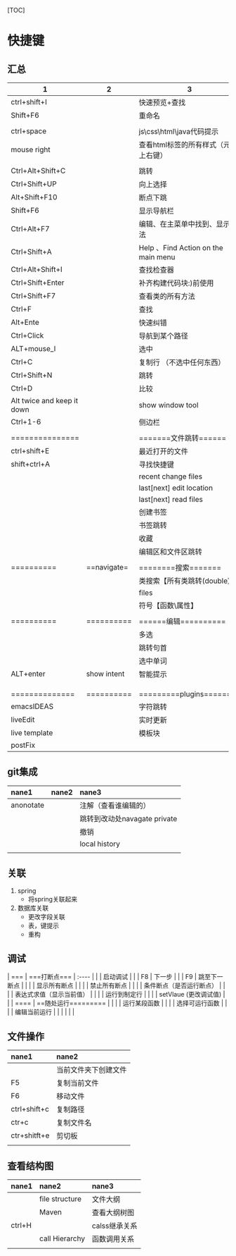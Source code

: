 [TOC]

# 快捷键

## 汇总
| 1 | 2 | 3 |
| --------------------------- | ----------- | ------------------------------------ |
| ctrl+shift+I                |             | 快速预览+查找                        |
| Shift+F6                    |             | 重命名                               |
|                             |             |                                      |
| ctrl+space                  |             | js\css\html\java代码提示             |
| mouse right                 |             | 查看html标签的所有样式（元素上右键） |
|                             |             |                                      |
| Ctrl+Alt+Shift+C            |             | 跳转                                 |
| Ctrl+Shift+UP               |             | 向上选择                             |
| Alt+Shift+F10               |             | 断点下跳                             |
| Shift+F6                    |             | 显示导航栏                           |
| Ctrl+Alt+F7                 |             | 编辑、在主菜单中找到、显示用法       |
| Ctrl+Shift+A                |             | Help 、Find Action on the main menu  |
| Ctrl+Alt+Shift+I            |             | 查找检查器                           |
| Ctrl+Shift+Enter            |             | 补齐构建代码块:)前使用               |
| Ctrl+Shift+F7               |             | 查看类的所有方法                     |
| Ctrl+F                      |             | 查找                                 |
| Alt+Ente                    |             | 快速纠错                             |
| Ctrl+Click                  |             | 导航到某个路径                       |
| ALT+mouse_l                 |             | 选中                                 |
| Ctrl+C                      |             | 复制行 （不选中任何东西）            |
| Ctrl+Shift+N                |             | 跳转                                 |
| Ctrl+D                      |             | 比较                                 |
| Alt  twice and keep it down |             | show window tool                     |
| Ctrl+1-6                    |             | 侧边栏                               |
|                             |             |                                      |
| ===============             |             | =======文件跳转======                |
| ctrl+shift+E                |             | 最近打开的文件                       |
| shift+ctrl+A                |             | 寻找快捷键                           |
|                             |             | recent change files                  |
|                             |             | last[next] edit location             |
|                             |             | last[next] read files                |
|                             |             | 创建书签                             |
|                             |             | 书签跳转                             |
|                             |             | 收藏                                 |
|                             |             | 编辑区和文件区跳转                   |
|                             |             |                                      |
| ==========                  | ==navigate= | ========搜索=======                  |
|                             |             | 类搜索【所有类跳转(double)】         |
|                             |             | files                                |
|                             |             | 符号【函数\属性】                    |
|                             |             |                                      |
|==========                   |==========   | ======编辑==========                 |
|                             |             | 多选                                 |
|                             |             | 跳转句首                             |
|                             |             | 选中单词                             |
| ALT+enter                   | show intent | 智能提示                             |
|                             |             |                                      |
|                             |             |                                      |
|                             |             |                                      |
| ==============              |==========   | =========plugins========             |
| emacsIDEAS                  |             | 字符跳转                             |
| liveEdit                    |             | 实时更新                             |
| live template               |             | 模板块                               |
| postFix                     |             |                                      |


## git集成
|   nane1   | nane2 |            nane3             |
| :-------- | :---- | :--------------------------- |
| anonotate |       | 注解（查看谁编辑的）         |
|           |       | 跳转到改动处navagate private |
|           |       | 撤销                         |
|           |       | local history                |
|           |       |                              |


## 关联
1. spring
    - 将spring关联起来 
2. 数据库关联
    - 更改字段关联
    - 表，键提示
    - 重构

## 调试
| ===  | ===打断点===             | :---- |
|      | 启动调试                 |       |
| F8   | 下一步                   |       |
| F9   | 跳至下一断点             |       |
|      | 显示所有断点             |       |
|      | 禁止所有断点             |       |
|      | 条件断点（是否运行断点） |       |
|      | 表达式求值（显示当前值） |       |
|      | 运行到制定行             |       |
|      | setVlaue (更改调试值)    |       |
| ==== | ==随处运行=========      |       |
|      | 运行某段函数             |       |
|      | 选择可运行函数           |       |
|      | 编辑当前运行             |       |
|      |                          |       |



## 文件操作
|    nane1     |        nane2         |
| :----------- | :------------------- |
|              | 当前文件夹下创建文件 |
| F5           | 复制当前文件         |
| F6           | 移动文件             |
| ctrl+shift+c | 复制路径             |
| ctr+c        | 复制文件名           |
| ctr+shitft+e | 剪切板               |
|              |                      |



## 查看结构图

| nane1  |     nane2      |     nane3     |
| :----- | :------------- | :------------ |
|        | file structure | 文件大纲      |
|        | Maven          | 查看大纲树图  |
| ctrl+H |                | calss继承关系 |
|        | call Hierarchy | 函数调用关系  |
|        |                |               |


